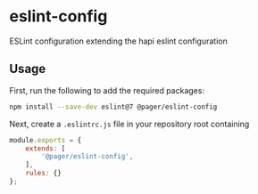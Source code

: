 # eslint-config
ESLint configuration extending the hapi eslint configuration

## Usage

First, run the following to add the required packages:
```bash
npm install --save-dev eslint@7 @pager/eslint-config
```

Next, create a `.eslintrc.js` file in your repository root containing
```javascript
module.exports = {
    extends: [
        '@pager/eslint-config',
    ],
    rules: {}
};

```


